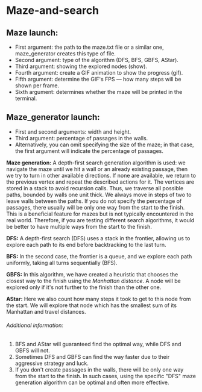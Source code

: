 # Maze-and-search

## Maze launch:
- First argument: the path to the maze.txt file or a similar one, maze_generator creates this type of file.
- Second argument: type of the algorithm (DFS, BFS, GBFS, AStar).
- Third argument: showing the explored nodes (show).
- Fourth argument: create a GIF animation to show the progress (gif).
- Fifth argument: determine the GIF's FPS — how many steps will be shown per frame.
- Sixth argument: determines whether the maze will be printed in the terminal.

## Maze_generator launch:
- First and second arguments: width and height.
- Third argument: percentage of passages in the walls.
- Alternatively, you can omit specifying the size of the maze; in that case, the first argument will indicate the percentage of passages.

**Maze generation:** A depth-first search generation algorithm is used: we navigate the maze until we hit a wall or an already existing passage, then we try to turn in other available directions. If none are available, we return to the previous vertex and repeat the described actions for it. The vertices are stored in a stack to avoid recursion calls. Thus, we traverse all possible paths, bounded by walls one unit thick. We always move in steps of two to leave walls between the paths. If you do not specify the percentage of passages, there usually will be only one way from the start to the finish. This is a beneficial feature for mazes but is not typically encountered in the real world. Therefore, if you are testing different search algorithms, it would be better to have multiple ways from the start to the finish.

**DFS:** A depth-first search (DFS) uses a stack in the frontier, allowing us to explore each path to its end before backtracking to the last turn.

**BFS:** In the second case, the frontier is a queue, and we explore each path uniformly, taking all turns sequentially (BFS).

**GBFS:** In this algorithm, we have created a heuristic that chooses the closest way to the finish using the *Manhattan distance*. A node will be explored only if it's not further to the finish than the other one.

**AStar:** Here we also count how many steps it took to get to this node from the start. We will explore that node which has the smallest sum of its Manhattan and travel distances.

###### Additional information: 
1. BFS and AStar will guaranteed find the optimal way, while DFS and GBFS will not.
1. Sometimes DFS and GBFS can find the way faster due to their aggressive strategy and luck.
1. If you don't create passages in the walls, there will be only one way from the start to the finish. In such cases, using the specific "DFS" maze generation algorithm can be optimal and often more effective.

